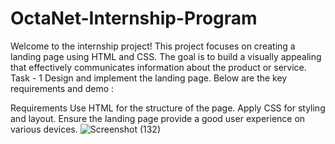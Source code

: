 # OctaNet-Internship-Program
Welcome to the internship project! This project focuses on creating a landing page using HTML and CSS. The goal is to build a visually appealing that effectively communicates information about the product or service.  
Task - 1
Design and implement the landing page. Below are the key requirements and demo :

Requirements
Use HTML for the structure of the page.
Apply CSS for styling and layout.
Ensure the landing page provide a good user experience on various devices.
![Screenshot (132)](https://github.com/Deepikabhatt16/OctaNet-Internship-Program/assets/114798298/e2ebe93d-d996-4e71-b9e7-1c1c0669d780)
